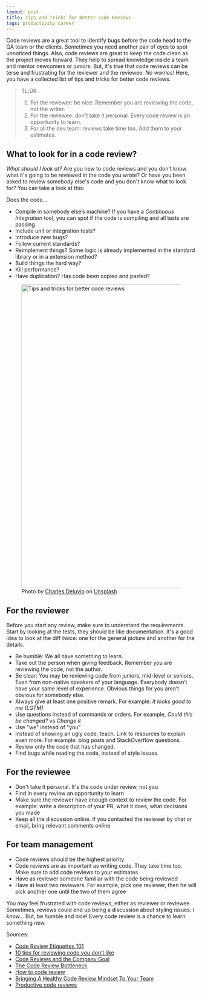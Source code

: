 ```yaml
---
layout: post
title: Tips and Tricks for Better Code Reviews
tags: productivity career
---
```


Code reviews are a great tool to identify bugs before the code head to the QA team or the clients. Sometimes you need another pair of eyes to spot unnoticed things. Also, code reviews are great to keep the code clean as the project moves forward. They help to spread knowledge inside a team and mentor newcomers or juniors. But, it's true that code reviews can be terse and frustrating for the reviewer and the reviewee. _No worries!_ Here, you have a collected list of tips and tricks for better code reviews.

> TL;DR
> 1. For the reviewer: be nice. Remember you are reviewing the code, not the writer.
> 2. For the reviewee: don't take it personal. Every code review is an opportunity to learn.
> 3. For all the dev team: reviews take time too. Add them to your estimates.

## What to look for in a code review?

_What should I look at?_ Are you new to code reviews and you don't know what it's going to be reviewed in the code you wrote? Or have you been asked to review somebody else's code and you don't know what to look for? You can take a look at this:

Does the code...

* Compile in somebody else’s machine? If you have a _Continuous Integration_ tool, you can spot if the code is compiling and all tests are passing.
* Include unit or integration tests? 
* Introduce new bugs?
* Follow current standards?
* Reimplement things? Some logic is already implemented in the standard library or in a extension method?
* Build things the hard way?
* Kill performance?
* Have duplication? Has code been copied and pasted?

<figure>
<img src="https://images.unsplash.com/photo-1553877522-43269d4ea984?ixlib=rb-1.2.1&q=80&fm=jpg&crop=entropy&cs=tinysrgb&w=800&h=400&fit=crop&ixid=eyJhcHBfaWQiOjF9" alt="Tips and tricks for better code reviews" width="800">
<figcaption><span>Photo by <a href="https://unsplash.com/@charlesdeluvio?utm_source=unsplash&amp;utm_medium=referral&amp;utm_content=creditCopyText">Charles Deluvio</a> on <a href="https://unsplash.com/s/photos/review?utm_source=unsplash&amp;utm_medium=referral&amp;utm_content=creditCopyText">Unsplash</a></span></figcaption>
</figure>

## For the reviewer

Before you start any review, make sure to understand the requirements. Start by looking at the tests, they should be like documentation. It's a good idea to look at the diff twice: one for the general picture and another for the details.

* Be humble: We all have something to learn.
* Take out the person when giving feedback. Remember you are reviewing the code, not the author.
* Be clear: You may be reviewing code from juniors, mid-level or seniors. Even from non-native speakers of your language. Everybody doesn’t have your same level of experience. Obvious things for you aren’t obvious for somebody else. 
* Always give at least one positive remark. For example: _It looks good to me (LGTM)_
* Use questions instead of commands or orders. For example, _Could this be changed?_ vs _Change it_
* Use "we" instead of "you"
* Instead of showing an ugly code, teach. Link to resources to explain even more. For example: blog posts and StackOverflow questions.
* Review only the code that has changed.
* Find bugs while reading the code, instead of style issues.

## For the reviewee

* Don't take it personal. It's the code under review, not you
* Find in every review an opportunity to learn
* Make sure the reviewer have enough context to review the code. For example: write a description of your PR,  what it does, what decisions you made
* Keep all the discussion online. If you contacted the reviewer by chat or email, bring relevant comments online

## For team management

* Code reviews should be the highest priority
* Code reviews are as important as writing code. They take time too. Make sure to add code reviews to your estimates
* Have as reviewer someone familiar with the code being reviewed
* Have at least two reviewers. For example, pick one reviewer, then he will pick another one until the two of them agree

You may feel frustrated with code reviews, either as reviewer or reviewee. Sometimes, reviews could end up being a discussion about styling issues. _I know..._ But, be humble and nice! Every code review is a chance to learn something new.

Sources:

* [Code Review Etiquettes 101](https://www.youtube.com/watch?v=Z0j1m7qwk3M)
* [10 tips for reviewing code you don’t like](https://developers.redhat.com/blog/2019/07/08/10-tips-for-reviewing-code-you-dont-like/)
* [Code Reviews and the Company Goal](https://blog.codereview.chat/2019/06/27/code-reviews-and-your-company-goal.html)
* [The Code Review Bottleneck](https://blog.codereview.chat/2019/07/15/the-code-review-bottleneck.html)
* [How to code review](https://rcoh.me/posts/how-to-code-review/)
* [Bringing A Healthy Code Review Mindset To Your Team](https://www.smashingmagazine.com/2019/06/bringing-healthy-code-review-mindset/)
* [Productive code reviews](https://spin.atomicobject.com/2019/10/31/productive-code-reviews/)
